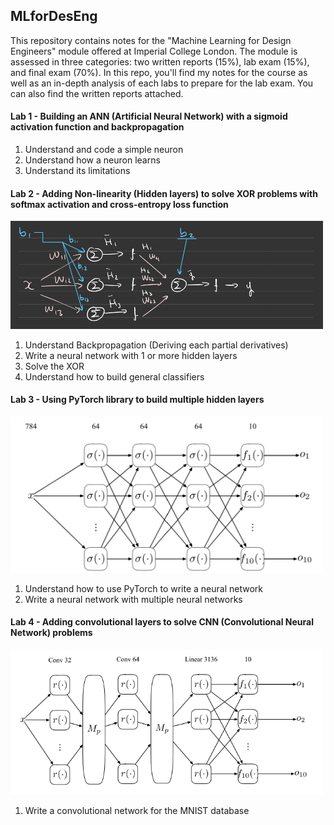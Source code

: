 ## MLforDesEng

This repository contains notes for the "Machine Learning for Design Engineers" module offered at Imperial College London.
The module is assessed in three categories: two written reports (15%), lab exam (15%), and final exam (70%). In this repo, you'll find my notes for the course as well as an in-depth analysis of each labs to prepare for the lab exam. You can also find the written reports attached.

#### Lab 1 - Building an ANN (Artificial Neural Network) with a sigmoid activation function and backpropagation

1. Understand and code a simple neuron
2. Understand how a neuron learns
3. Understand its limitations

#### Lab 2 - Adding Non-linearity (Hidden layers) to solve XOR problems with softmax activation and cross-entropy loss function

<img src = "img/lab2/diagram.jpeg" width = "500">

1. Understand Backpropagation (Deriving each partial derivatives)
2. Write a neural network with 1 or more hidden layers
3. Solve the XOR
4. Understand how to build general classifiers

#### Lab 3 - Using PyTorch library to build multiple hidden layers

<img src = "img/lab3/network.png" width = "500">

1. Understand how to use PyTorch to write a neural network
2. Write a neural network with multiple neural networks

#### Lab 4 - Adding convolutional layers to solve CNN (Convolutional Neural Network) problems

<img src = "img/lab4/convolutionalnetwork.png" width = "500">

1. Write a convolutional network for the MNIST database
